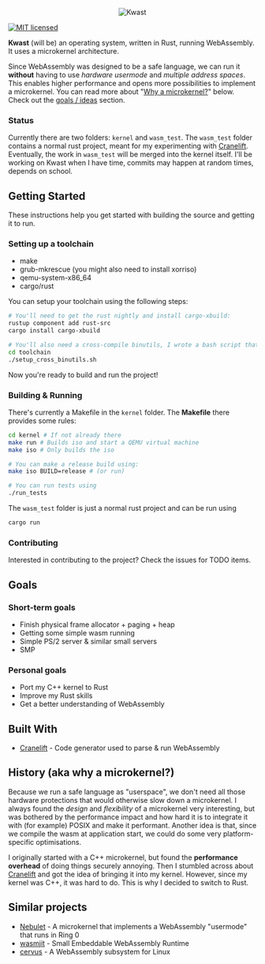 <p align="center">
<img alt="Kwast" src="https://github.com/nielsdos/kwast/raw/master/docs/small_logo.png">
</p>

[![MIT licensed](https://img.shields.io/badge/license-MIT-blue.svg)](./LICENSE)

**Kwast** (will be) an operating system, written in Rust, running WebAssembly. It uses a microkernel architecture.

Since WebAssembly was designed to be a safe language, we can run it **without** having to use *hardware usermode* and *multiple address spaces*. This enables higher performance and opens more possibilities to implement a microkernel.
You can read more about "[Why a microkernel?](#history-aka-why-a-microkernel)" below.
Check out the [goals / ideas](#goals) section.

### Status
Currently there are two folders: `kernel` and `wasm_test`. The `wasm_test` folder contains a normal rust project, meant for my experimenting with [Cranelift](https://github.com/CraneStation/cranelift). Eventually, the work in `wasm_test` will be merged into the kernel itself.
I'll be working on Kwast when I have time, commits may happen at random times, depends on school.

## Getting Started

These instructions help you get started with building the source and getting it to run.

### Setting up a toolchain

* make
* grub-mkrescue (you might also need to install xorriso)
* qemu-system-x86_64
* cargo/rust

You can setup your toolchain using the following steps:
```bash
# You'll need to get the rust nightly and install cargo-xbuild:
rustup component add rust-src
cargo install cargo-xbuild

# You'll also need a cross-compile binutils, I wrote a bash script that builds this for you.
cd toolchain
./setup_cross_binutils.sh
```
Now you're ready to build and run the project!

### Building & Running

There's currently a Makefile in the `kernel` folder. The **Makefile** there provides some rules:

```bash
cd kernel # If not already there
make run # Builds iso and start a QEMU virtual machine
make iso # Only builds the iso

# You can make a release build using:
make iso BUILD=release # (or run)

# You can run tests using
./run_tests
```

The `wasm_test` folder is just a normal rust project and can be run using
```bash
cargo run
```

### Contributing
Interested in contributing to the project? Check the issues for TODO items.

## Goals

### Short-term goals
* Finish physical frame allocator + paging + heap
* Getting some simple wasm running
* Simple PS/2 server & similar small servers
* SMP

### Personal goals
* Port my C++ kernel to Rust
* Improve my Rust skills
* Get a better understanding of WebAssembly

## Built With

* [Cranelift](https://github.com/CraneStation/cranelift) - Code generator used to parse & run WebAssembly

## History (aka why a microkernel?)

Because we run a safe language as "userspace", we don't need all those hardware protections that would otherwise slow down a microkernel. I always found the *design* and *flexibility* of a microkernel very interesting, but was bothered by the performance impact and how hard it is to integrate it with (for example) POSIX and make it performant. Another idea is that, since we compile the wasm at application start, we could do some very platform-specific optimisations.

I originally started with a C++ microkernel, but found the **performance overhead** of doing things securely annoying. Then I stumbled across about [Cranelift](https://github.com/CraneStation/cranelift) and got the idea of bringing it into my kernel. However, since my kernel was C++, it was hard to do. This is why I decided to switch to Rust.

## Similar projects
* [Nebulet](https://github.com/nebulet/nebulet) - A microkernel that implements a WebAssembly "usermode" that runs in Ring 0
* [wasmjit](https://github.com/rianhunter/wasmjit) - Small Embeddable WebAssembly Runtime
* [cervus](https://github.com/cervus-v/cervus) - A WebAssembly subsystem for Linux
